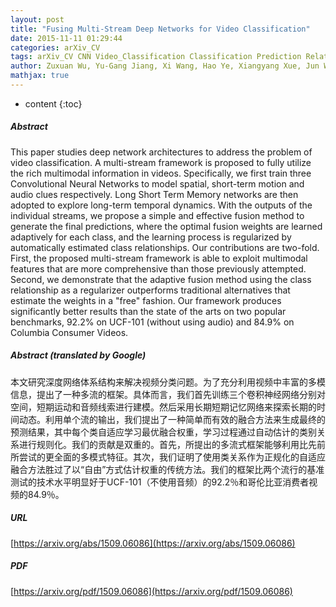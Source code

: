 ```yaml
---
layout: post
title: "Fusing Multi-Stream Deep Networks for Video Classification"
date: 2015-11-11 01:29:44
categories: arXiv_CV
tags: arXiv_CV CNN Video_Classification Classification Prediction Relation Memory_Networks
author: Zuxuan Wu, Yu-Gang Jiang, Xi Wang, Hao Ye, Xiangyang Xue, Jun Wang
mathjax: true
---
```


* content
{:toc}

##### Abstract
This paper studies deep network architectures to address the problem of video classification. A multi-stream framework is proposed to fully utilize the rich multimodal information in videos. Specifically, we first train three Convolutional Neural Networks to model spatial, short-term motion and audio clues respectively. Long Short Term Memory networks are then adopted to explore long-term temporal dynamics. With the outputs of the individual streams, we propose a simple and effective fusion method to generate the final predictions, where the optimal fusion weights are learned adaptively for each class, and the learning process is regularized by automatically estimated class relationships. Our contributions are two-fold. First, the proposed multi-stream framework is able to exploit multimodal features that are more comprehensive than those previously attempted. Second, we demonstrate that the adaptive fusion method using the class relationship as a regularizer outperforms traditional alternatives that estimate the weights in a "free" fashion. Our framework produces significantly better results than the state of the arts on two popular benchmarks, 92.2\% on UCF-101 (without using audio) and 84.9\% on Columbia Consumer Videos.

##### Abstract (translated by Google)
本文研究深度网络体系结构来解决视频分类问题。为了充分利用视频中丰富的多模信息，提出了一种多流的框架。具体而言，我们首先训练三个卷积神经网络分别对空间，短期运动和音频线索进行建模。然后采用长期短期记忆网络来探索长期的时间动态。利用单个流的输出，我们提出了一种简单而有效的融合方法来生成最终的预测结果，其中每个类自适应学习最优融合权重，学习过程通过自动估计的类别关系进行规则化。我们的贡献是双重的。首先，所提出的多流式框架能够利用比先前所尝试的更全面的多模式特征。其次，我们证明了使用类关系作为正规化的自适应融合方法胜过了以“自由”方式估计权重的传统方法。我们的框架比两个流行的基准测试的技术水平明显好于UCF-101（不使用音频）的92.2％和哥伦比亚消费者视频的84.9％。

##### URL
[https://arxiv.org/abs/1509.06086](https://arxiv.org/abs/1509.06086)

##### PDF
[https://arxiv.org/pdf/1509.06086](https://arxiv.org/pdf/1509.06086)

